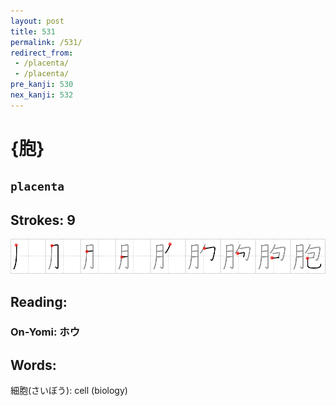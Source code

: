 ```yaml
---
layout: post
title: 531
permalink: /531/
redirect_from:
 - /placenta/
 - /placenta/
pre_kanji: 530
nex_kanji: 532
---
```


# {胞}

## `placenta`

## Strokes: 9

<div class="stroke"><img src="../images/E8839E.png" /></div>

## Reading:

### On-Yomi: ホウ

## Words:

細胞(さいぼう): cell (biology)
